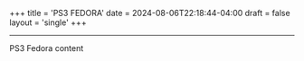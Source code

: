 +++
title = 'PS3 FEDORA'
date = 2024-08-06T22:18:44-04:00
draft = false
layout = 'single'
+++

---

PS3 Fedora content

